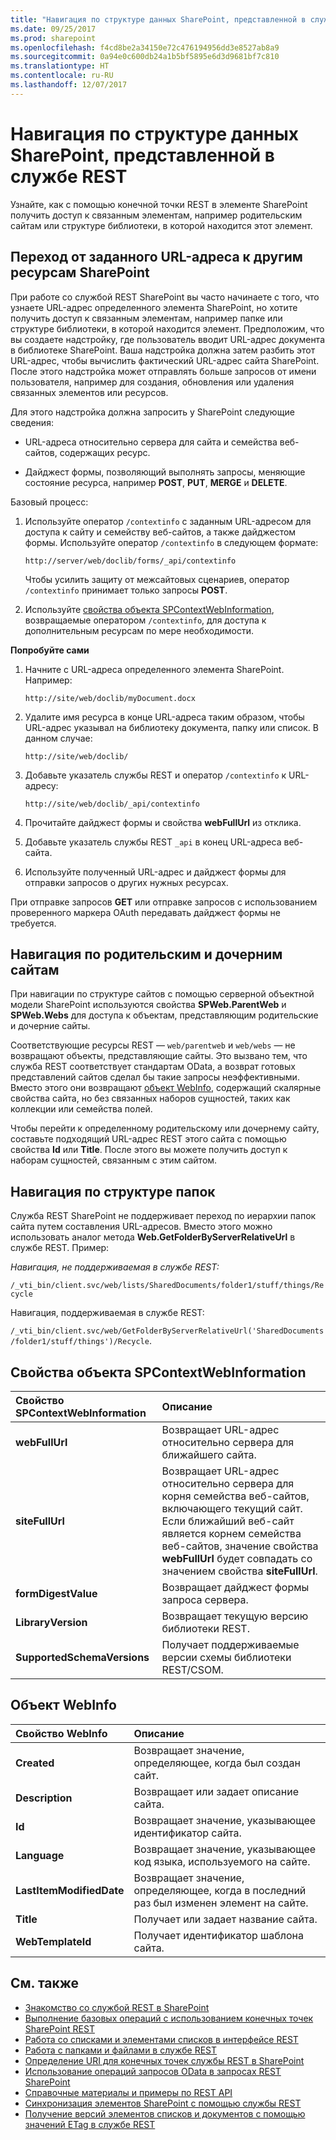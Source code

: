 ```yaml
---
title: "Навигация по структуре данных SharePoint, представленной в службе REST"
ms.date: 09/25/2017
ms.prod: sharepoint
ms.openlocfilehash: f4cd8be2a34150e72c476194956dd3e8527ab8a9
ms.sourcegitcommit: 0a94e0c600db24a1b5bf5895e6d3d9681bf7c810
ms.translationtype: HT
ms.contentlocale: ru-RU
ms.lasthandoff: 12/07/2017
---
```

# <a name="navigate-the-sharepoint-data-structure-represented-in-the-rest-service"></a>Навигация по структуре данных SharePoint, представленной в службе REST
Узнайте, как с помощью конечной точки REST в элементе SharePoint получить доступ к связанным элементам, например родительским сайтам или структуре библиотеки, в которой находится этот элемент. 
 
## <a name="navigate-from-a-given-url-to-reach-other-sharepoint-resources"></a>Переход от заданного URL-адреса к другим ресурсам SharePoint
При работе со службой REST SharePoint вы часто начинаете с того, что узнаете URL-адрес определенного элемента SharePoint, но хотите получить доступ к связанным элементам, например папке или структуре библиотеки, в которой находится элемент. Предположим, что вы создаете надстройку, где пользователь вводит URL-адрес документа в библиотеке SharePoint. Ваша надстройка должна затем разбить этот URL-адрес, чтобы вычислить фактический URL-адрес сайта SharePoint. После этого надстройка может отправлять больше запросов от имени пользователя, например для создания, обновления или удаления связанных элементов или ресурсов. 
 
Для этого надстройка должна запросить у SharePoint следующие сведения:
 
- URL-адреса относительно сервера для сайта и семейства веб-сайтов, содержащих ресурс.   
 
- Дайджест формы, позволяющий выполнять запросы, меняющие состояние ресурса, например **POST**, **PUT**, **MERGE** и **DELETE**.
    
Базовый процесс:

1. Используйте оператор `/contextinfo` с заданным URL-адресом для доступа к сайту и семейству веб-сайтов, а также дайджестом формы. Используйте оператор `/contextinfo` в следующем формате:
    
     `http://server/web/doclib/forms/_api/contextinfo`
    
    Чтобы усилить защиту от межсайтовых сценариев, оператор `/contextinfo` принимает только запросы **POST**.
    
 
2. Используйте [свойства объекта SPContextWebInformation](#bk_props), возвращаемые оператором `/contextinfo`, для доступа к дополнительным ресурсам по мере необходимости.
    
 
 **Попробуйте сами**
 

1. Начните с URL-адреса определенного элемента SharePoint. Например:
    
     `http://site/web/doclib/myDocument.docx`
     
2. Удалите имя ресурса в конце URL-адреса таким образом, чтобы URL-адрес указывал на библиотеку документа, папку или список. В данном случае:
    
     `http://site/web/doclib/`
    
3. Добавьте указатель службы REST и оператор `/contextinfo` к URL-адресу:
    
     `http://site/web/doclib/_api/contextinfo`
    
4. Прочитайте дайджест формы и свойства **webFullUrl** из отклика.
    
5. Добавьте указатель службы REST `_api` в конец URL-адреса веб-сайта.
    
6. Используйте полученный URL-адрес и дайджест формы для отправки запросов о других нужных ресурсах.
    
При отправке запросов **GET** или отправке запросов с использованием проверенного маркера OAuth передавать дайджест формы не требуется.
 
## <a name="navigate-parent-and-child-sites"></a>Навигация по родительским и дочерним сайтам
<a name="bk_sites"> </a> При навигации по структуре сайтов с помощью серверной объектной модели SharePoint используются свойства **SPWeb.ParentWeb** и **SPWeb.Webs** для доступа к объектам, представляющим родительские и дочерние сайты.

Соответствующие ресурсы REST — `web/parentweb` и `web/webs` — не возвращают объекты, представляющие сайты. Это вызвано тем, что служба REST соответствует стандартам OData, а возврат готовых представлений сайтов сделал бы такие запросы неэффективными. Вместо этого они возвращают [объект WebInfo](#bk_webinfo), содержащий скалярные свойства сайта, но без связанных наборов сущностей, таких как коллекции или семейства полей.
  
Чтобы перейти к определенному родительскому или дочернему сайту, составьте подходящий URL-адрес REST этого сайта с помощью свойства **Id** или **Title**. После этого вы можете получить доступ к наборам сущностей, связанным с этим сайтом.
 
## <a name="navigating-folder-structure"></a>Навигация по структуре папок
<a name="bk_folders"> </a> Служба REST SharePoint не поддерживает переход по иерархии папок сайта путем составления URL-адресов. Вместо этого можно использовать аналог метода **Web.GetFolderByServerRelativeUrl** в службе REST. Пример:
 
 *Навигация, не поддерживаемая в службе REST:* 
  
 `/_vti_bin/client.svc/web/lists/SharedDocuments/folder1/stuff/things/Recycle`
 
Навигация, поддерживаемая в службе REST: 
 
 `/_vti_bin/client.svc/web/GetFolderByServerRelativeUrl('SharedDocuments/folder1/stuff/things')/Recycle`.
 

## <a name="spcontextwebinformation-object-properties"></a>Свойства объекта SPContextWebInformation
<a name="bk_props"> </a>

|**Свойство SPContextWebInformation**|**Описание**|
|:-----|:-----|
|**webFullUrl**|Возвращает URL-адрес относительно сервера для ближайшего сайта.|
|**siteFullUrl**|Возвращает URL-адрес относительно сервера для корня семейства веб-сайтов, включающего текущий сайт. Если ближайший веб-сайт является корнем семейства веб-сайтов, значение свойства **webFullUrl** будет совпадать со значением свойства **siteFullUrl**.|
|**formDigestValue**|Возвращает дайджест формы запроса сервера.|
|**LibraryVersion**|Возвращает текущую версию библиотеки REST.|
|**SupportedSchemaVersions**|Получает поддерживаемые версии схемы библиотеки REST/CSOM.|

## <a name="webinfo-object"></a>Объект WebInfo
<a name="bk_webinfo"> </a>

|**Свойство WebInfo**|**Описание**|
|:-----|:-----|
|**Created**|Возвращает значение, определяющее, когда был создан сайт.|
|**Description**|Возвращает или задает описание сайта.|
|**Id**|Возвращает значение, указывающее идентификатор сайта.|
|**Language**|Возвращает значение, указывающее код языка, используемого на сайте.|
|**LastItemModifiedDate**|Возвращает значение, определяющее, когда в последний раз был изменен элемент на сайте.|
|**Title**|Получает или задает название сайта.|
|**WebTemplateId**|Получает идентификатор шаблона сайта.|

## <a name="see-also"></a>См. также
<a name="bk_addresources"> </a>

-  [Знакомство со службой REST в SharePoint](get-to-know-the-sharepoint-rest-service.md)
-  [Выполнение базовых операций с использованием конечных точек SharePoint REST](complete-basic-operations-using-sharepoint-rest-endpoints.md)
-  [Работа со списками и элементами списков в интерфейсе REST](working-with-lists-and-list-items-with-rest.md)
-  [Работа с папками и файлами в службе REST](working-with-folders-and-files-with-rest.md)
-  [Определение URI для конечных точек службы REST в SharePoint](determine-sharepoint-rest-service-endpoint-uris.md)
-  [Использование операций запросов OData в запросах REST SharePoint](use-odata-query-operations-in-sharepoint-rest-requests.md)
-  [Справочные материалы и примеры по REST API](http://msdn.microsoft.com/library/02128c70-9d27-4388-9374-a11bce68fdb8%28Office.15%29.aspx)
-  [Синхронизация элементов SharePoint с помощью службы REST](synchronize-sharepoint-items-using-the-rest-service.md)
-  [Получение версий элементов списков и документов с помощью значений ETag в службе REST](http://msdn.microsoft.com/library/use-etag-values-through-the-rest-service-to-get-document-list-item-versioning%28Office.15%29.aspx)
    
 

 

 

